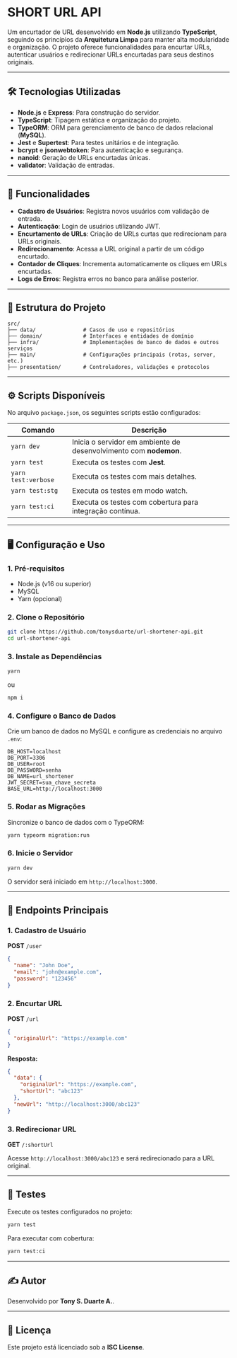 # SHORT URL API

Um encurtador de URL desenvolvido em **Node.js** utilizando **TypeScript**, seguindo os princípios da **Arquitetura Limpa** para manter alta modularidade e organização. O projeto oferece funcionalidades para encurtar URLs, autenticar usuários e redirecionar URLs encurtadas para seus destinos originais.

---

## 🛠️ Tecnologias Utilizadas

- **Node.js** e **Express**: Para construção do servidor.
- **TypeScript**: Tipagem estática e organização do projeto.
- **TypeORM**: ORM para gerenciamento de banco de dados relacional (**MySQL**).
- **Jest** e **Supertest**: Para testes unitários e de integração.
- **bcrypt** e **jsonwebtoken**: Para autenticação e segurança.
- **nanoid**: Geração de URLs encurtadas únicas.
- **validator**: Validação de entradas.

---

## 🚀 Funcionalidades

- **Cadastro de Usuários**: Registra novos usuários com validação de entrada.
- **Autenticação**: Login de usuários utilizando JWT.
- **Encurtamento de URLs**: Criação de URLs curtas que redirecionam para URLs originais.
- **Redirecionamento**: Acessa a URL original a partir de um código encurtado.
- **Contador de Cliques**: Incrementa automaticamente os cliques em URLs encurtadas.
- **Logs de Erros**: Registra erros no banco para análise posterior.

---

## 📂 Estrutura do Projeto

```
src/
├── data/               # Casos de uso e repositórios
├── domain/             # Interfaces e entidades de domínio
├── infra/              # Implementações de banco de dados e outros serviços
├── main/               # Configurações principais (rotas, server, etc.)
├── presentation/       # Controladores, validações e protocolos

```

---

## ⚙️ Scripts Disponíveis

No arquivo `package.json`, os seguintes scripts estão configurados:

| Comando            | Descrição                                                                 |
|--------------------|---------------------------------------------------------------------------|
| `yarn dev`         | Inicia o servidor em ambiente de desenvolvimento com **nodemon**.         |
| `yarn test`        | Executa os testes com **Jest**.                                           |
| `yarn test:verbose`| Executa os testes com mais detalhes.                                      |
| `yarn test:stg`    | Executa os testes em modo watch.                                          |
| `yarn test:ci`     | Executa os testes com cobertura para integração contínua.                |

---

## 🖥️ Configuração e Uso

### 1. **Pré-requisitos**

- Node.js (v16 ou superior)
- MySQL
- Yarn (opcional)

### 2. **Clone o Repositório**

```bash
git clone https://github.com/tonysduarte/url-shortener-api.git
cd url-shortener-api
```

### 3. **Instale as Dependências**

```bash
yarn
```

ou

```bash
npm i
```

### 4. **Configure o Banco de Dados**

Crie um banco de dados no MySQL e configure as credenciais no arquivo `.env`:

```env
DB_HOST=localhost
DB_PORT=3306
DB_USER=root
DB_PASSWORD=senha
DB_NAME=url_shortener
JWT_SECRET=sua_chave_secreta
BASE_URL=http://localhost:3000
```

### 5. **Rodar as Migrações**

Sincronize o banco de dados com o TypeORM:

```bash
yarn typeorm migration:run
```

### 6. **Inicie o Servidor**

```bash
yarn dev
```

O servidor será iniciado em `http://localhost:3000`.

---

## 🔗 Endpoints Principais

### **1. Cadastro de Usuário**

**POST** `/user`

```json
{
  "name": "John Doe",
  "email": "john@example.com",
  "password": "123456"
}
```

### **2. Encurtar URL**

**POST** `/url`

```json
{
  "originalUrl": "https://example.com"
}
```

**Resposta:**

```json
{
  "data": {
    "originalUrl": "https://example.com",
    "shortUrl": "abc123"
  },
  "newUrl": "http://localhost:3000/abc123"
}
```

### **3. Redirecionar URL**

**GET** `/:shortUrl`

Acesse `http://localhost:3000/abc123` e será redirecionado para a URL original.

---

## 🧪 Testes

Execute os testes configurados no projeto:

```bash
yarn test
```

Para executar com cobertura:

```bash
yarn test:ci
```

---

## ✍️ Autor

Desenvolvido por **Tony S. Duarte A.**.

---

## 📜 Licença

Este projeto está licenciado sob a **ISC License**.

